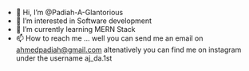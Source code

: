 - 👋 Hi, I’m @Padiah-A-Glantorious
- 👀 I’m interested in Software development
- 🌱 I’m currently learning MERN Stack
- 📫 How to reach me ... well you can send me an email on ahmedpadiah@gmail.com altenatively you can find me on instagram under the username aj_da.1st

<!---
Padiah-A-Glantorious/Padiah-A-Glantorious is a ✨ special ✨ repository because its `README.md` (this file) appears on your GitHub profile.
You can click the Preview link to take a look at your changes.
--->
